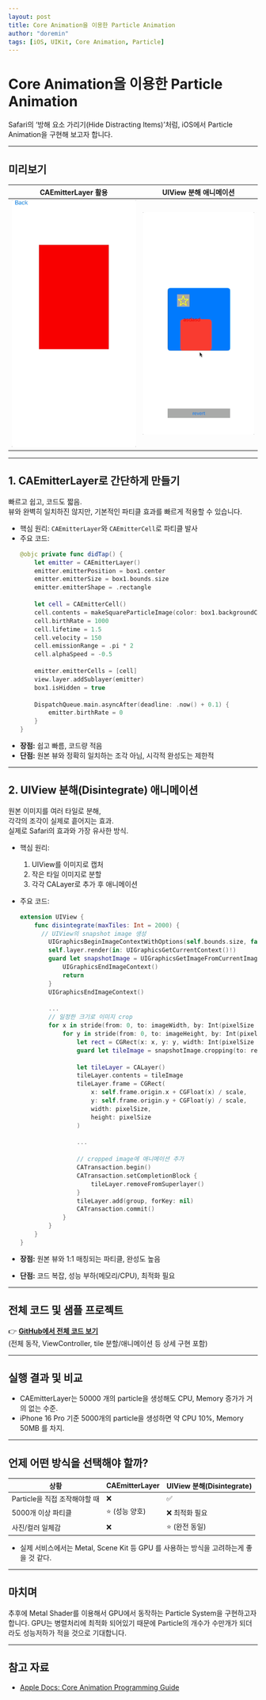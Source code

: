 ```yaml
---
layout: post
title: Core Animation을 이용한 Particle Animation
author: "doremin"
tags: [iOS, UIKit, Core Animation, Particle]
---
```


# Core Animation을 이용한 Particle Animation

Safari의 ‘방해 요소 가리기(Hide Distracting Items)’처럼, iOS에서 Particle Animation을 구현해 보고자 합니다.

---

## 미리보기

| CAEmitterLayer 활용 | UIView 분해 애니메이션 |
|---|---|
| ![CAEmitter](/assets/images/2025-06-24/emitter.gif) | ![Disintegrate](/assets/images/2025-06-24/disintegrate.gif) |

---

## 1. CAEmitterLayer로 간단하게 만들기

빠르고 쉽고, 코드도 짧음.  
뷰와 완벽히 일치하진 않지만, 기본적인 파티클 효과를 빠르게 적용할 수 있습니다.

- 핵심 원리: `CAEmitterLayer`와 `CAEmitterCell`로 파티클 발사  
- 주요 코드:
    ```swift
    @objc private func didTap() {
        let emitter = CAEmitterLayer()
        emitter.emitterPosition = box1.center
        emitter.emitterSize = box1.bounds.size
        emitter.emitterShape = .rectangle

        let cell = CAEmitterCell()
        cell.contents = makeSquareParticleImage(color: box1.backgroundColor?.cgColor ?? UIColor.gray.cgColor)?.cgImage
        cell.birthRate = 1000
        cell.lifetime = 1.5
        cell.velocity = 150
        cell.emissionRange = .pi * 2
        cell.alphaSpeed = -0.5

        emitter.emitterCells = [cell]
        view.layer.addSublayer(emitter)
        box1.isHidden = true

        DispatchQueue.main.asyncAfter(deadline: .now() + 0.1) {
            emitter.birthRate = 0
        }
    }
    ```
- **장점:** 쉽고 빠름, 코드량 적음  
- **단점:** 원본 뷰와 정확히 일치하는 조각 아님, 시각적 완성도는 제한적

---

## 2. UIView 분해(Disintegrate) 애니메이션

원본 이미지를 여러 타일로 분해,  
각각의 조각이 실제로 흩어지는 효과.  
실제로 Safari의 효과와 가장 유사한 방식.

- 핵심 원리:  
    1. UIView를 이미지로 캡처  
    2. 작은 타일 이미지로 분할  
    3. 각각 CALayer로 추가 후 애니메이션

- 주요 코드:
    ```swift
    extension UIView {
        func disintegrate(maxTiles: Int = 2000) {
          // UIView의 snapshot image 생성
            UIGraphicsBeginImageContextWithOptions(self.bounds.size, false, UIScreen.main.scale)
            self.layer.render(in: UIGraphicsGetCurrentContext()!)
            guard let snapshotImage = UIGraphicsGetImageFromCurrentImageContext()?.cgImage else {
                UIGraphicsEndImageContext()
                return
            }
            UIGraphicsEndImageContext()

            ...
            // 일정한 크기로 이미지 crop
            for x in stride(from: 0, to: imageWidth, by: Int(pixelSize * scale)) {
                for y in stride(from: 0, to: imageHeight, by: Int(pixelSize * scale)) {
                    let rect = CGRect(x: x, y: y, width: Int(pixelSize * scale), height: Int(pixelSize * scale))
                    guard let tileImage = snapshotImage.cropping(to: rect) else { continue }
                    
                    let tileLayer = CALayer()
                    tileLayer.contents = tileImage
                    tileLayer.frame = CGRect(
                        x: self.frame.origin.x + CGFloat(x) / scale,
                        y: self.frame.origin.y + CGFloat(y) / scale,
                        width: pixelSize,
                        height: pixelSize
                    )

                    ...

                    // cropped image에 애니메이션 추가
                    CATransaction.begin()
                    CATransaction.setCompletionBlock {
                        tileLayer.removeFromSuperlayer()
                    }
                    tileLayer.add(group, forKey: nil)
                    CATransaction.commit()
                }
            }
        }
    }
    ```
- **장점:** 원본 뷰와 1:1 매칭되는 파티클, 완성도 높음  
- **단점:** 코드 복잡, 성능 부하(메모리/CPU), 최적화 필요

---

## 전체 코드 및 샘플 프로젝트

👉 **[GitHub에서 전체 코드 보기](https://github.com/doremin/ParticleAnimation)**  
(전체 동작, ViewController, tile 분할/애니메이션 등 상세 구현 포함)

---

## 실행 결과 및 비교
  
- CAEmitterLayer는 50000 개의 particle을 생성해도 CPU, Memory 증가가 거의 없는 수준.
- iPhone 16 Pro 기준 5000개의 particle을 생성하면 약 CPU 10%, Memory 50MB 를 차지.

---

## 언제 어떤 방식을 선택해야 할까?

| 상황                 | CAEmitterLayer    | UIView 분해(Disintegrate) |
|---------------------|------------------|--------------------------|
| Particle을 직접 조작해야할 때     | ❌           | ✅       |
| 5000개 이상 파티클    | ⭐️ (성능 양호)    | ❌ 최적화 필요               |
| 사진/컬러 일체감      | ❌      | ⭐️ (완전 동일)              |

- 실제 서비스에서는 Metal, Scene Kit 등 GPU 를 사용하는 방식을 고려하는게 좋을 것 같다.

---


## 마치며

추후에 Metal Shader를 이용해서 GPU에서 동작하는 Particle System을 구현하고자 합니다.
GPU는 병렬처리에 최적화 되어있기 때문에 Particle의 개수가 수만개가 되더라도 성능저하가 적을 것으로 기대합니다.

---

## 참고 자료

- [Apple Docs: Core Animation Programming Guide](https://developer.apple.com/library/archive/documentation/Cocoa/Conceptual/CoreAnimation_guide/)